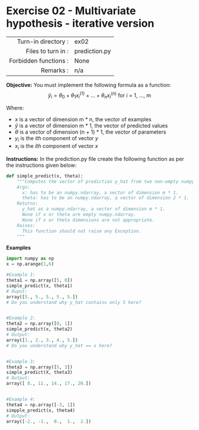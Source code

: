 # Exercise 02 - Multivariate hypothesis - iterative version

|                         |                    |
| -----------------------:| ------------------ |
|   Turn-in directory :   |  ex02              |
|   Files to turn in :    |  prediction.py     |
|   Forbidden functions : |  None              |
|   Remarks :             |  n/a               |

**Objective:**
You must implement the following formula as a function:  
$$
\hat{y}_i = \theta_0 + \theta_1 x_{i}^{(1)} + \dots + \theta_n x_{i}^{(n)} \text{ for i = 1, ..., m}
$$  
  
Where:
- $x$ is a vector of dimension m * n, the vector of examples
- $\hat{y}$ is a vector of dimension m * 1, the vector of predicted values
- $\theta$ is a vector of dimension (n + 1) * 1, the vector of parameters
- $y_i$ is the *ith* component of vector $y$
- $x_i$ is the *ith* component of vector $x$ 


**Instructions:**
In the prediction.py file create the following function as per the instructions given below:
```python
def simple_predict(x, theta):
    """Computes the vector of prediction y_hat from two non-empty numpy.ndarray.
    Args:
      x: has to be an numpy.ndarray, a vector of dimension m * 1.
      theta: has to be an numpy.ndarray, a vector of dimension 2 * 1.
    Returns:
      y_hat as a numpy.ndarray, a vector of dimension m * 1.
      None if x or theta are empty numpy.ndarray.
      None if x or theta dimensions are not appropriate.
    Raises:
      This function should not raise any Exception.
    """
```

**Examples**
```python
import numpy as np
x = np.arange(1,6)

#Example 1:
theta1 = np.array([5, 0])
simple_predict(x, theta1)
# Ouput:
array([5., 5., 5., 5., 5.])
# Do you understand why y_hat contains only 5 here?  


#Example 2:
theta2 = np.array([0, 1])
simple_predict(x, theta2)
# Output:
array([1., 2., 3., 4., 5.])
# Do you understand why y_hat == x here?  


#Example 3:
theta3 = np.array([5, 3])
simple_predict(X, theta3)
# Output:
array([ 8., 11., 14., 17., 20.])


#Example 4:
theta4 = np.array([-3, 1])
simpple_predict(x, theta4)
# Output:
array([-2., -1.,  0.,  1.,  2.])
```